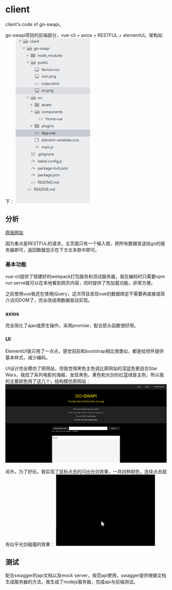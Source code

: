# client

client's code of go-swapi。

go-swapi项目的前端部分，vue-cli + axios + RESTFUL + elementUI。架构如下：
![structure](./report_images/structure.PNG)

## 分析

[原版网站](https://swapi.co/)

因为重点是RESTFUL的请求，主页面只有一个输入框，把所有数据发送给go的服务器即可，返回数据显示在下方文本款中即可。

### 基本功能

vue-cli提供了搭建好的webpack打包服务和测试服务器，我在编码时只需要npm run serve就可以在本地看到网页内容，同时提供了热加载功能，非常方便。

之前使用vue我还在使用jQuery，这次项目发现vue的数据绑定不需要再直接或简介访问DOM了，完全改成用数据驱动实现。

### axios

完全简化了ajax或原生操作，采用promise，配合箭头函数很好用。

### UI

ElementUI我只用了一点点，感觉目前和bootstrap相比很类似，都是给控件提供基本样式，减少编码。

UI设计完全模仿了原网站，但我觉得黑色主色调比原网站的深蓝色更适合Star Wars，我找了系列电影的海报，发现黑色，黄色和光剑的红蓝绿是主色，所以我的主要颜色用了这几个，结构模仿原网站：
![ui](./report_images/ui.PNG)

另外，为了好玩，我实现了鼠标点击的闪出光剑效果，一共四种颜色，连续点击就有似乎光剑碰撞的效果：
![1](./report_images/1.gif)

## 测试

配合swagger的api文档以及mock server，规范api使用，swagger提供根据文档生成服务器的方法，我生成了nodejs服务器，完成api与前端测试。


